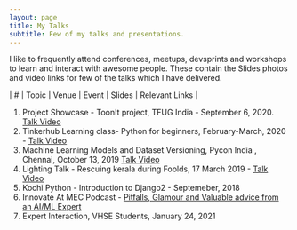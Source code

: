 ```yaml
---
layout: page
title: My Talks
subtitle: Few of my talks and presentations.
---
```



I like to frequently attend conferences, meetups, devsprints and workshops to learn and 
interact with awesome people. These contain the Slides photos and video links for few of the
talks which I have delivered.

| # | Topic | Venue | Event | Slides | Relevant Links |
1. Project Showcase - ToonIt project, TFUG India - September 6, 2020. [Talk Video](https://youtu.be/qi1cVGTa3sg?t=9618)
2. Tinkerhub Learning class- Python for beginners, February-March, 2020 - [Talk Video](https://www.youtube.com/watch?v=2RzImb5JwMA)
3. Machine Learning Models and Dataset Versioning, Pycon India , Chennai, October 13, 2019 [Talk Video](https://www.youtube.com/watch?v=Ipzf6oQqQpo)
4. Lighting Talk - Rescuing kerala during Foolds, 17 March 2019 - [Talk Video](https://www.youtube.com/watch?v=2RzImb5JwMA)
5. Kochi Python - Introduction to Django2 - Septemeber, 2018
6. Innovate At MEC Podcast - [Pitfalls, Glamour and Valuable advice from an AI/ML Expert](https://podcasts.google.com/?feed=aHR0cHM6Ly9hbmNob3IuZm0vcy80NmRkNzdhMC9wb2RjYXN0L3Jzcw&ep=14)
7. Expert Interaction, VHSE Students, January 24, 2021
